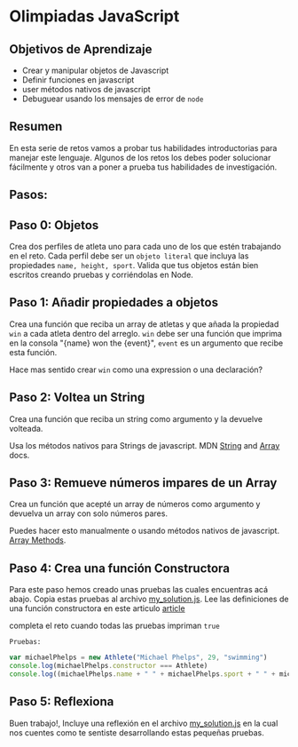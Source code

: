 # Olimpiadas JavaScript


## Objetivos de Aprendizaje
- Crear y manipular objetos de Javascript
- Definir funciones en javascript
- user métodos nativos de javascript
- Debuguear usando los mensajes de error de `node`

## Resumen
En esta serie de retos vamos a probar tus habilidades introductorias para manejar este lenguaje. Algunos de los retos los debes poder solucionar fácilmente y otros van a poner a prueba tus habilidades de investigación.

## Pasos:

## Paso 0: Objetos
Crea dos perfiles de atleta uno para cada uno de los que estén trabajando en el reto. Cada perfil debe ser un `objeto literal` que incluya las propiedades `name, height, sport`. Valida que tus objetos están bien escritos creando pruebas y corriéndolas en Node.


## Paso 1: Añadir propiedades a objetos

Crea una función que reciba un array de atletas y que añada la propiedad `win` a cada atleta dentro del arreglo.  `win` debe ser una función que imprima en la consola "{name} won the {event}",  `event` es un argumento que recibe esta función.

Hace mas sentido crear `win` como una expression o una declaración?

## Paso 2: Voltea un String

Crea una función que reciba un string como argumento y la devuelve volteada.

Usa los métodos nativos para Strings de javascript. MDN [String](https://developer.mozilla.org/en-US/docs/Web/JavaScript/Reference/Global_Objects/String) and [Array](https://developer.mozilla.org/en-US/docs/Web/JavaScript/Reference/Global_Objects/Array/filter) docs.

## Paso 3:  Remueve números impares de un Array

Crea un función que acepté un array de números como argumento y devuelva un array con solo números pares.

Puedes hacer esto manualmente o usando métodos nativos de javascript. [Array Methods](https://developer.mozilla.org/en-US/docs/Web/JavaScript/Reference/Global_Objects/Array/filter).

## Paso 4: Crea una función Constructora

Para este paso hemos creado unas pruebas las cuales encuentras acá abajo. Copia estas pruebas al archivo [my_solution.js](my_solution.js). Lee las definiciones de una función constructora en este articulo [article](http://code.tutsplus.com/tutorials/the-basics-of-object-oriented-javascript--net-7670)

completa el reto cuando todas las pruebas impriman `true`

`Pruebas:`
```javascript
var michaelPhelps = new Athlete("Michael Phelps", 29, "swimming")
console.log(michaelPhelps.constructor === Athlete)
console.log((michaelPhelps.name + " " + michaelPhelps.sport + " " + michaelPhelps.age) === 'Michael Phelps swimming 29')
```


## Paso 5: Reflexiona

Buen trabajo!, Incluye una reflexión en el archivo [my_solution.js](my_solution.js) en la cual nos cuentes como te sentiste desarrollando estas pequeñas pruebas.
